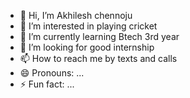 - 👋 Hi, I’m Akhilesh chennoju
- 👀 I’m interested in playing cricket 
- 🌱 I’m currently learning Btech 3rd year
- 💞️ I’m looking for good internship 
- 📫 How to reach me by texts and calls
- 😄 Pronouns: ...
- ⚡ Fun fact: ...

<!---
Akhilesh4027/Akhilesh4027 is a ✨ special ✨ repository because its `README.md` (this file) appears on your GitHub profile.
You can click the Preview link to take a look at your changes.
--->
